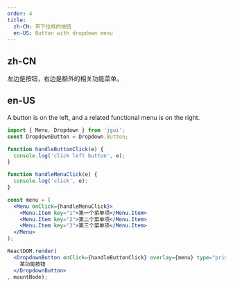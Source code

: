 ```yaml
---
order: 4
title:
  zh-CN: 带下拉框的按钮
  en-US: Button with dropdown menu
---
```


## zh-CN

左边是按钮，右边是额外的相关功能菜单。

## en-US

A button is on the left, and a related functional menu is on the right.

````jsx
import { Menu, Dropdown } from 'jgui';
const DropdownButton = Dropdown.Button;

function handleButtonClick(e) {
  console.log('click left button', e);
}

function handleMenuClick(e) {
  console.log('click', e);
}

const menu = (
  <Menu onClick={handleMenuClick}>
    <Menu.Item key="1">第一个菜单项</Menu.Item>
    <Menu.Item key="2">第二个菜单项</Menu.Item>
    <Menu.Item key="3">第三个菜单项</Menu.Item>
  </Menu>
);

ReactDOM.render(
  <DropdownButton onClick={handleButtonClick} overlay={menu} type="primary">
    某功能按钮
  </DropdownButton>
, mountNode);
````
